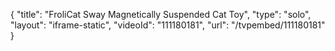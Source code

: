 {
    "title": "FroliCat Sway Magnetically Suspended Cat Toy",
    "type": "solo",
    "layout": "iframe-static",
    "videoId": "111180181",
    "url": "\/tvpembed\/111180181"
}